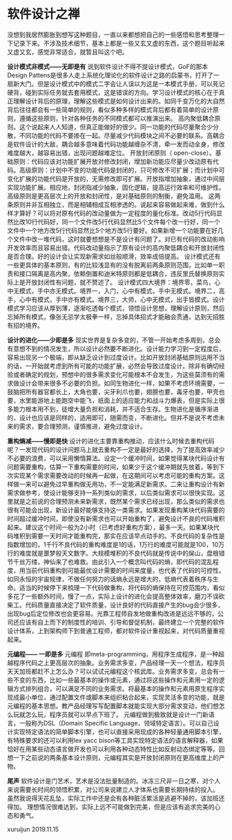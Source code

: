 # 软件设计之禅

没想到我居然膨胀到想写这种题目，一直以来都想把自己的一些感悟和思考整理一下记录下来。不涉及技术细节，基本上都是一些又玄又虚的东西，这个题目听起来又虚又玄，感觉非常适合，就暂且叫这个吧。

**设计模式非模式——无即是有**
说到软件设计不得不提设计模式，GoF的那本Design Pattens是很多人走上系统化理论化的软件设计之路的启蒙书，打开了一扇新大门。但是设计模式中的模式二字会让人误以为这是一本模式手册，可以死记硬背，碰到实际任务就去套用模式，这是错误的方向。学习设计模式的核心在于真正理解设计背后的原理，理解这些模式是如何设计出来的。如同千变万化的大自然背后往往都会有一些简单的规则，看似多种多样的模式背后都有着简单的设计原则，遵循这些原则，针对各种任务的不同模式都可以推演出来。
高内聚低耦合原则。这个说起来人人知道，但真正能做好的很少。同一功能的代码尽量聚合少分散，不同功能的代码不要掺在一起。尽量减少代码模块之间不必要的联系。高耦合是软件设计的大敌，耦合越多意味着代码功能越缠杂不清，牵一发而动全身，修改难度越大，越容易出错，出现问题越难定位。
开放封闭原则（ open-close）。基础原则：代码应该对功能扩展开放对修改封闭，增加新功能应尽量少改动原有代码。高级原则：计划中不变的功能代码是封闭的，只可修改不可扩展；而计划中可变化扩展的功能代码是开放的，无需修改即可扩展。开放指增加抽象，通过中间层实现功能扩展。相应地，封闭指减少抽象，固化逻辑，提高运行效率和可维护性。高级原则是更高层次上的开放和封闭性，是对基础原则的制衡，避免滥用。
这两条原则并非互相独立，而是相辅相成互相渗透的。说起来容易做起来难，做到什么样才算好？可以将对原有代码的改动量做为一定程度的量化标准。改动5行代码显然比改10行代码好，同一个文件改5行代码显然比5个文件每个改一行好，同一个文件中一个地方改5行代码显然比5个地方改5行要好。如果新增一个功能要在好几个文件中改一堆代码，这时就要想想是不是设计有问题了。对已有代码的改动影响开发效率而且容易出错。代码改动量指示了原有设计的高内聚低耦合和开放封闭性是否合理。好的设计会让实现新需求如丝般顺滑，效率成倍提高。
设计模式还有一些更具体的基本原则，有的比较浅显有的没有脱离前两条原则范围，比如单一职责和接口隔离是高内聚，依赖倒置和迪米特原则都是低耦合，违反里氏替换原则实际上是开放封闭性有问题，就不赘述了。
设计模式四大境界：境界零，菜鸟，心中无模式，手中亦无模式。境界一，入门，心中有模式，手中无模式。境界二，高手，心中有模式，手中亦有模式。境界三，大师，心中无模式，出手皆模式。设计模式学习应该从厚到薄，逐渐吃透每个模式，领悟设计思想，理解设计原则，然后忘掉所有模式，像张无忌学太极拳一样，忘掉具体招式才能融会贯通，达到无招胜有招的境界。

**设计的进化——少即是多**
现实世界是复杂多变的，不管一开始考虑多周到，总会有意想不到的情况发生，所以设计必然要不断进化。设计能力学习到一定程度后，容易出现另一个极端，即从缺乏设计到过度设计。比如开放封闭基础原则运用不当的话，一开始就考虑到所有可能的功能扩展，必然会导致过度设计。除非有确切经验或者确定的规划，预想中的很多需求变化可能根本不会发生，为这些莫须有的需求做设计会带来很多不必要的负担。如同生物进化一样，如果不考虑环境需要，一鼓脑把所有器官都长上，大角也要，尖牙利爪也要，翅膀也要，毒牙也要，甲壳也要，水里能游地上能跑空中能飞，纸面上的适应能力和战斗力爆表，但是实际上很多能力根本用不到，徒增大量负担和消耗，并不适合生存。生物进化是循序渐进的，设计也应该是同样的，适用即可，随需而变，不断进化。但并不是说不考虑未来的需求，要合理预测，谨慎推进，避免过度设计。

**重构熵减——慢即是快**
设计的进化主要靠重构推动，应该什么时候去重构代码呢？一发现代码的设计问题马上就去重构不一定是最好的选择，为了提高效率减少不必要的浪费，可以采用懒惰算法。设定一个缓冲时间，如果觉得某块代码设计有问题需要重构，估算一下重构需要的时间，如果少于这个缓冲期就先放着，等到下次实现某个需求需要改动的时候再一起做，在这期间可以考虑可能的重构方案。这样做一来可以避免过早重构做无用功，不一定能满足新需求。二来让重构设计有新需求做参考，使设计能够支持一系列类似的需求，以后类似需求可以很快实现。这里就是之前说的合理预测未来新需求，既然某个需求已经出现，那么类似的需求也很有可能会出现，新设计最好能够支持这一类需求。如果发现重构某块代码需要的时间超过缓冲时间，即使没有新需求也可以开始重构了，避免设计不良的代码堆积起来。建议这个时间一般为2小时（已考虑好重构方案），最多一天。如果某块代码堆积到需要一天时间才能重构完，那实在应该早点动手的。不良代码的复杂性是指数增加的，1千行不良代码的重构难度是1的话，1万行的难度可能就是100，10万行的难度就是噩梦般天文数字。大规模堆积的不良代码就是传说中的屎山，盘根错节千丝万缕，神仙来了也难救。由此引入一个概念叫代码的熵，即代码的混乱程度，用当前代码重构到可能最优设计需要的时间来度量，也代表了代码的可控性。如同永恒的宇宙规律，不做任何努力的话熵永远是增大的，低熵代表着秩序与生命。适当的时候停下来梳理一下代码做重构，将代码的熵保持在可控范围内，看似多花了一些额外时间，慢了一点，实际上设计的进化会提高整体效率，磨刀不误砍柴工。代码质量直接决定了软件质量，设计良好的代码直接产生的bug会少很多，出现bug后定位修改也会更容易。光靠工程师自发地做重构改进是远远不够的，公司还应该有自上而下的制度性的培训、引导和督促机制，最终建立一个完整的软件设计体系，上到架构师下到普通工程师，都对软件设计重视起来，对代码质量重视起来。

**元编程—— 一即是多**
元编程 即meta-programming，用程序生成程序，是一种超越程序代码之上更高层次的抽象。业务需求多变，产品经理一天一个想法，程序员天天加班都赶不上怎么办？可以试试元编程这个核武库。业务需求多变，总会有一些不变的东西，比如一些最基本的操作或元素，通过将这些操作和元素用一定的逻辑方式排列组合，可以满足不同的业务需求。将最基本的操作和元素用原生程序实现成最小单位，通过配置文件或脚本来组织粘合起来，实现灵活多变的功能，就是元编程的基本思想。教产品经理写写配置脚本就能实现大部分需求变动，他们想怎么玩就怎么玩，程序员就可以早点下班了。
元编程做到极致就是设计一门新语言，一般称为DSL（Domain Specific Language，领域特定语言）。可以自己设计实现特定语法的简单脚本引擎，也可以直接采用现成的各种轻量通用脚本引擎，有特殊要求的还可以利用lex yacc bison等工具实现特定语法的语言解释器，如果恰好在用某些动态语言做开发也可以利用各种动态特性比如反射动态绑定等等。回想一下之前说的两条基本设计原则，元编程其实是开放封闭原则在更高维度上的产物。

**尾声**
软件设计是门艺术，艺术是没法批量制造的。冰冻三尺非一日之寒，对个人来说需要长时间的领悟积累，对公司来说建立人才体系也需要长期持续的投入。
虽然我说得天花乱坠，实际工作中还是会有各种脏活累活是逃避不掉的，该加班还得加。
理想情况很难达到，实际上远不可能做到完美，但是应该有追求完美的心态和勇气。

xuruijun
2019.11.15
